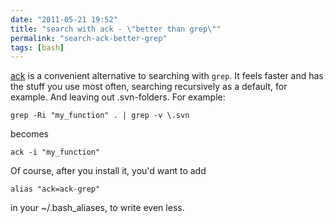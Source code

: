 ```yaml
---
date: "2011-05-21 19:52"
title: "search with ack - \"better than grep\""
permalink: "search-ack-better-grep"
tags: [bash]
---
```


[ack](http://betterthangrep.com/) is a convenient alternative to searching with `grep`. It feels faster and has the stuff you use most often, searching recursively as a default, for example. And leaving out .svn-folders. For example:

```shell
grep -Ri "my_function" . | grep -v \.svn
```

becomes

```shell
ack -i "my_function"
```

Of course, after you install it, you'd want to add

```shell
alias "ack=ack-grep"
```

in your ~/.bash_aliases, to write even less.
